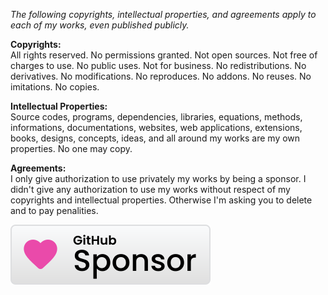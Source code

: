 ﻿  
*The following copyrights, intellectual properties, and agreements apply to each of my works, even published publicly.*  
  
**Copyrights:**  
All rights reserved. No permissions granted. Not open sources. Not free of charges to use. No public uses. Not for business. No redistributions. No derivatives. No modifications. No reproduces. No addons. No reuses. No imitations. No copies.  
  
**Intellectual Properties:**  
Source codes, programs, dependencies, libraries, equations, methods, informations, documentations, websites, web applications, extensions, books, designs, concepts, ideas, and all around my works are my own properties. No one may copy.  
  
**Agreements:**  
I only give authorization to use privately my works by being a sponsor. I didn't give any authorization to use my works without respect of my copyrights and intellectual properties. Otherwise I'm asking you to delete and to pay penalities.  
  
[![Sponsor michaelandrefraniatte](github_sponsor.svg)](https://github.com/sponsors/michaelandrefraniatte)  
  
